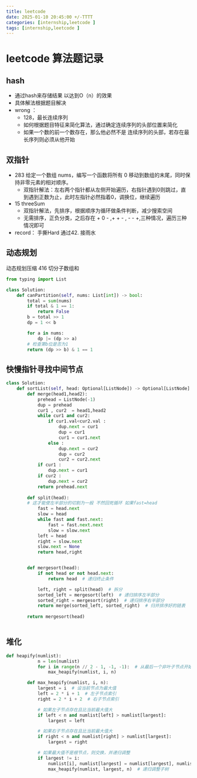 ```yaml
---
title: leetcode
date: 2025-01-10 20:45:00 +/-TTTT
categories: [internship,leetcode ]
tags: [internship,leetcode ]
---
```

# leetcode 算法题记录

## hash
* 通过hash来存储结果 以达到O（n）的效果
* 具体解法根据题目解决
* wrong ：
  *  128，最长连续序列
    * 如何根据题目特征来简化算法，通过确定连续序列的头部位置来简化
    * 如果一个数的前一个数存在，那么他必然不是 连续序列的头部，若存在最长序列则必须从他开始
  
  
## 双指针
* 283 给定一个数组 nums，编写一个函数将所有 0 移动到数组的末尾，同时保持非零元素的相对顺序。
  * 双指针解法：左右两个指针都从左侧开始遍历，右指针遇到0则跳过，直到遇到正数为止，此时左指针必然指着0，调换位，继续遍历
* 15 threeSum
  * 双指针解法，先排序，根据顺序为循环做条件判断，减少搜索空间
  * 无需排序，正负分类，之后存在 + 0 - ,+ + - , - - +,三种情况，遍历三种情况即可
* record： 手撕Hard 通过42. 接雨水

## 动态规划
动态规划压缩 416 切分子数组和
```py
from typing import List

class Solution:
    def canPartition(self, nums: List[int]) -> bool:
        total = sum(nums)
        if total & 1 == 1:
            return False
        b = total >> 1
        dp = 1 << b

        for a in nums:
            dp |= (dp >> a)
        # 检查第b位是否为1
        return (dp >> b) & 1 == 1
```


## 快慢指针寻找中间节点
```py
class Solution:
    def sortList(self, head: Optional[ListNode]) -> Optional[ListNode]:
        def merge(head1,head2):
            prehead = ListNode(-1)
            dup = prehead
            cur1 , cur2  = head1,head2
            while cur1 and cur2:
                if cur1.val<cur2.val :
                    dup.next = cur1
                    dup = cur1
                    cur1 = cur1.next
                else :
                    dup.next = cur2
                    dup = cur2
                    cur2 = cur2.next
            if cur1 :
                dup.next = cur1
            if cur2 :
                dup.next = cur2
            return prehead.next
                
        def split(head):
        # 这才能使左半部分的切割为一般 不然回死循环 如果fast=head
            fast = head.next
            slow = head
            while fast and fast.next:
                fast = fast.next.next
                slow = slow.next
            left = head
            right = slow.next
            slow.next = None
            return head,right


        def mergesort(head):
            if not head or not head.next:
                return head  # 递归终止条件

            left, right = split(head)  # 拆分
            sorted_left = mergesort(left)  # 递归排序左半部分
            sorted_right = mergesort(right)  # 递归排序右半部分
            return merge(sorted_left, sorted_right)  # 归并排序好的链表
        
        return mergesort(head)
        

```

## 堆化
```py
def heapify(numlist):
            n = len(numlist)
            for i in range(n // 2 - 1, -1, -1):  # 从最后一个非叶子节点开始
                max_heapify(numlist, i, n)

        def max_heapify(numlist, i, n):
            largest = i  # 设当前节点为最大值
            left = 2 * i + 1  # 左子节点索引
            right = 2 * i + 2  # 右子节点索引

            # 如果左子节点存在且比当前最大值大
            if left < n and numlist[left] > numlist[largest]:
                largest = left

            # 如果右子节点存在且比当前最大值大
            if right < n and numlist[right] > numlist[largest]:
                largest = right

            # 如果最大值不是根节点，则交换，并递归调整
            if largest != i:
                numlist[i], numlist[largest] = numlist[largest], numlist[i]
                max_heapify(numlist, largest, n)  # 递归调整子树
```